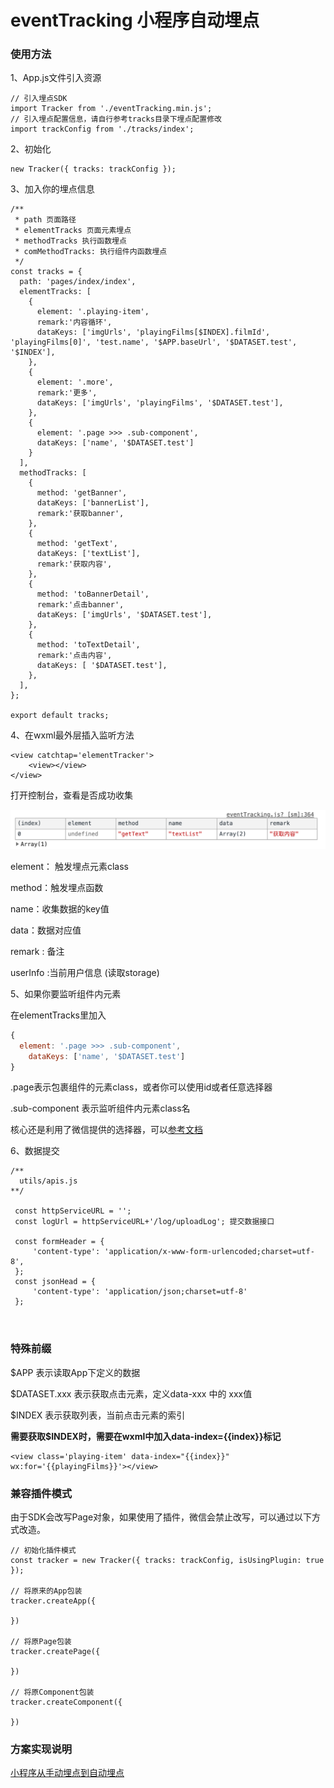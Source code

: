 # eventTracking 小程序自动埋点
### 使用方法

1、App.js文件引入资源

```
// 引入埋点SDK
import Tracker from './eventTracking.min.js';
// 引入埋点配置信息，请自行参考tracks目录下埋点配置修改
import trackConfig from './tracks/index';
```

2、初始化

```
new Tracker({ tracks: trackConfig });
```

3、加入你的埋点信息

```
/**
 * path 页面路径
 * elementTracks 页面元素埋点
 * methodTracks 执行函数埋点
 * comMethodTracks: 执行组件内函数埋点
 */
const tracks = {
  path: 'pages/index/index',
  elementTracks: [
    {
      element: '.playing-item',
      remark:'内容循环',
      dataKeys: ['imgUrls', 'playingFilms[$INDEX].filmId', 'playingFilms[0]', 'test.name', '$APP.baseUrl', '$DATASET.test', '$INDEX'],
    },
    {
      element: '.more',
      remark:'更多',
      dataKeys: ['imgUrls', 'playingFilms', '$DATASET.test'],
    },
    {
      element: '.page >>> .sub-component',
      dataKeys: ['name', '$DATASET.test']
    }
  ],
  methodTracks: [
    {
      method: 'getBanner',
      dataKeys: ['bannerList'],
      remark:'获取banner',
    },
    {
      method: 'getText',
      dataKeys: ['textList'],
      remark:'获取内容',
    },
    {
      method: 'toBannerDetail',
      remark:'点击banner',
      dataKeys: ['imgUrls', '$DATASET.test'],
    },
    {
      method: 'toTextDetail',
      remark:'点击内容',
      dataKeys: [ '$DATASET.test'],
    },
  ],
};

export default tracks;

```

4、在wxml最外层插入监听方法

```
<view catchtap='elementTracker'>
	<view></view>
</view>
```

打开控制台，查看是否成功收集

![image](https://github.com/cinoliu/eventTracking/blob/master/img/1.jpg)

element： 触发埋点元素class

method：触发埋点函数

name：收集数据的key值

data：数据对应值

remark : 备注

userInfo :当前用户信息 (读取storage)


5、如果你要监听组件内元素

在elementTracks里加入

```javascript
{
  element: '.page >>> .sub-component',
    dataKeys: ['name', '$DATASET.test']
}
```

.page表示包裹组件的元素class，或者你可以使用id或者任意选择器

.sub-component 表示监听组件内元素class名

核心还是利用了微信提供的选择器，可以[参考文档](https://developers.weixin.qq.com/miniprogram/dev/api/wxml/SelectorQuery.selectAll.html)


6、数据提交

 ```
 /**
   utils/apis.js
**/

  const httpServiceURL = '';
  const logUrl = httpServiceURL+'/log/uploadLog'; 提交数据接口

  const formHeader = {
      'content-type': 'application/x-www-form-urlencoded;charset=utf-8',
  };
  const jsonHead = {
      'content-type': 'application/json;charset=utf-8'
  };



 ```

### 特殊前缀

$APP 表示读取App下定义的数据

$DATASET.xxx 表示获取点击元素，定义data-xxx 中的 xxx值

$INDEX 表示获取列表，当前点击元素的索引

**需要获取$INDEX时，需要在wxml中加入data-index={{index}}标记**

```
<view class='playing-item' data-index="{{index}}" wx:for='{{playingFilms}}'></view>
```



### 兼容插件模式

由于SDK会改写Page对象，如果使用了插件，微信会禁止改写，可以通过以下方式改造。

```
// 初始化插件模式
const tracker = new Tracker({ tracks: trackConfig, isUsingPlugin: true });

// 将原来的App包装
tracker.createApp({
    
})

// 将原Page包装
tracker.createPage({
    
})

// 将原Component包装
tracker.createComponent({
    
})
```





### 方案实现说明

[小程序从手动埋点到自动埋点](https://www.jianshu.com/p/a4ff16840bfd)


